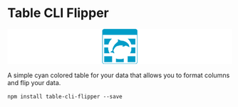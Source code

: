 # Table CLI Flipper
![Table CLI Flipper](https://raw.githubusercontent.com/darklightcode/table-cli-flipper/master/psd/icon-small.png)

A simple cyan colored table for your data that allows you to format columns and flip your data.

```
npm install table-cli-flipper --save
```
